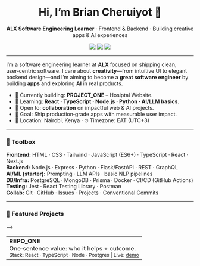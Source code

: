 <!-- Header Banner / Hero -->
<div align="center">
<h1>Hi, I’m <span title="Pronounced like…">Brian Cheruiyot</span> 👋</h1>
<p><strong>ALX Software Engineering Learner</strong> · Frontend & Backend · Building creative apps & AI experiences</p>


<!-- Quick Badges (adjust as needed) -->
<a href="https://github.com/CheruBrian?tab=followers"><img src="https://img.shields.io/github/followers/CheruBrian?label=Follow&style=for-the-badge"></a>
<a href="mailto:cheruiyotbrian2000@gmail.com"><img src="https://img.shields.io/badge/Email-cheruiyotbrian2000@gmail.com-informational?style=for-the-badge"></a>
<a href="https://www.linkedin.com/in/brian-cheruiyot-7b30b5213/"><img src="https://img.shields.io/badge/LinkedIn-Connect-blue?style=for-the-badge"></a>
<!-- <a href="https://YOUR_PORTFOLIO"><img src="https://img.shields.io/badge/Portfolio-Visit-success?style=for-the-badge"></a> -->
</div>


---


<!-- Elevator Pitch -->
<p>
I’m a software engineering learner at <strong>ALX</strong> focused on shipping clean, user‑centric software. I care about <strong>creativity</strong>—from intuitive UI to elegant backend design—and I’m aiming to become a <strong>great software engineer</strong> by building <strong>apps</strong> and exploring <strong>AI</strong> in real products.
</p>


<!-- Snapshot / Highlights -->
<ul>
<li>🔭 Currently building: <strong>PROJECT_ONE</strong> – Hosiptal Website.</li>
<li>🌱 Learning: <strong>React · TypeScript · Node.js · Python · AI/LLM basics</strong>.</li>
<li>🤝 Open to: <strong>collaboration</strong> on impactful web & AI projects.</li>
<li>🎯 Goal: Ship production‑grade apps with measurable user impact.</li>
<li>📍 Location: Nairobi, Kenya · ⏱ Timezone: EAT (UTC+3)</li>
</ul>


---


<!-- Skills / Toolbox -->
<h3>🧰 Toolbox</h3>


<!-- Keep it scannable. Swap or add tools that fit you. -->
<p>
<strong>Frontend:</strong> HTML · CSS · Tailwind · JavaScript (ES6+) · TypeScript · React · Next.js<br/>
<strong>Backend:</strong> Node.js · Express · Python · Flask/FastAPI · REST · GraphQL<br/>
<strong>AI/ML (starter):</strong> Prompting · LLM APIs · basic NLP pipelines<br/>
<strong>DB/Infra:</strong> PostgreSQL · MongoDB · Prisma · Docker · CI/CD (GitHub Actions)<br/>
<strong>Testing:</strong> Jest · React Testing Library · Postman<br/>
<strong>Collab:</strong> Git · GitHub · Issues · Projects · Conventional Commits
</p>


<!-- Skill Badges (optional: pick a few, don’t overdo) -->
<!--
<p>
<img alt="React" src="https://img.shields.io/badge/React-20232A?logo=react&logoColor=61DAFB">
<img alt="TypeScript" src="https://img.shields.io/badge/TypeScript-3178C6?logo=typescript&logoColor=white">
<img alt="Node.js" src="https://img.shields.io/badge/Node.js-339933?logo=node.js&logoColor=white">
<img alt="Python" src="https://img.shields.io/badge/Python-3776AB?logo=python&logoColor=white">
<img alt="PostgreSQL" src="https://img.shields.io/badge/PostgreSQL-4169E1?logo=postgresql&logoColor=white">
</p>
-->


---


<!-- Featured Work (Pin the same repos below) -->
<h3>🚀 Featured Projects</h3>


<table>
<tr>
<td>
<strong><a [href="https://github.com/CheruBrian/REPO_ONE">REPO_ONE</a></strong><br/>
One‑sentence value: who it helps + outcome. <br/>
<sub>Stack: React · TypeScript · Node · Postgres | Live: <a href="https://REPO_ONE_DEMO">demo</a></sub>
</td>
</tr>
-->
